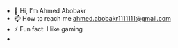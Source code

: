 - 👋 Hi, I’m Ahmed Abobakr
- 📫 How to reach me ahmed.abobakr1111111@gmail.com
- ⚡ Fun fact: I like gaming
- 

<!---
bakr286/bakr286 is a ✨ special ✨ repository because its `README.md` (this file) appears on your GitHub profile.
You can click the Preview link to take a look at your changes.
--->
